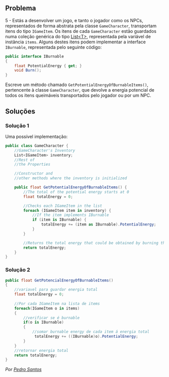 ## Problema

5 - Estás a desenvolver um jogo, e tanto o jogador como os NPCs, representados
de forma abstrata pela classe `GameCharacter`, transportam itens do tipo
`IGameItem`. Os itens de cada `GameCharacter` estão guardados numa coleção
genérica do tipo
[List&lt;T&gt;](https://docs.microsoft.com/dotnet/api/system.collections.generic.list-1),
representada pela variável de instância `items`. Alguns destes itens podem
implementar a interface `IBurnable`, representada pelo seguinte código:

```cs
public interface IBurnable
{
    float PotentialEnergy { get; }
    void Burn();
}
```

Escreve um método chamado `GetPotentialEnergyOfBurnableItems()`, pertencente à
classe `GameCharacter`, que devolve a energia potencial de todos os itens
queimáveis transportados pelo jogador ou por um NPC.

## Soluções

### Solução 1

Uma possível implementação:

```cs
public class GameCharacter {
    //GameCharacter's Inventory
    List<IGameItem> inventory;
    //Rest of
    //the Properties

    //Constructor and
    //other methods where the inventory is initialized

    public float GetPotentialEnergyOfBurnableItems() {
        //The total of the potential energy starts at 0
        float totalEnergy = 0;

        //Checks each IGameItem in the list
        foreach (IGameItem item in inventory) {
            //If the item implements IBurnable
            if (item is IBurnable) {
                totalEnergy += (item as IBurnable).PotentialEnergy;
            }
        }

        //Returns the total energy that could be obtained by burning the items
        return totalEnergy;
    }
}
```

### Solução 2

```cs
public float GetPotencialEnergyOfBurnableItems()
{
    //variavel para guardar energia total
    float totalEnergy = 0;
    
    //Por cada IGameItem na lista de items
    foreach(IGameItem o in items)
    {
        //verificar se é burnable
        if(o is IBurnable)
        {
            //somar burnable energy de cada item á energia total
             totalEnergy += ((IBurnable)o).PotentialEnergy;
        }
    }
    //retornar energia total
    return totalEnergy;
}
```
 *Por [Pedro Santos](https://github.com/pedrosantosobral)*
